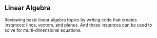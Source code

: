 ## Linear Algebra
Reviewing basic linear algebra topics by writing code that creates instances: lines, vectors, and planes. And these instances can be used to solve for multi-dimensional equations.
